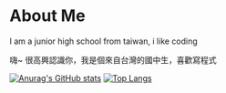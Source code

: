 # About Me
I am a junior high school from taiwan, i like coding

嗨~ 很高興認識你，我是個來自台灣的國中生，喜歡寫程式

[![Anurag's GitHub stats](https://github-readme-stats.vercel.app/api?username=SpeditAt&count_private=true&show_icons=true&theme=highcontrast)](https://github.com/SpeditAt/github-readme-stats)
[![Top Langs](https://github-readme-stats.vercel.app/api/top-langs/?username=anuraghazra&layout=compact)](https://github.com/anuraghazra/github-readme-stats)



<!---
WolfLangD/WolfLangD is a ✨ special ✨ repository because its `README.md` (this file) appears on your GitHub profile.
You can click the Preview link to take a look at your changes.
--->
